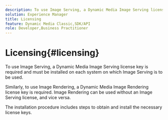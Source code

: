 ```yaml
---
description: To use Image Serving, a Dynamic Media Image Serving license key is required and must be installed on each system on which Image Serving is to be used.
solution: Experience Manager
title: Licensing
feature: Dynamic Media Classic,SDK/API
role: Developer,Business Practitioner
---
```


# Licensing{#licensing}

To use Image Serving, a Dynamic Media Image Serving license key is required and must be installed on each system on which Image Serving is to be used.

Similarly, to use Image Rendering, a Dynamic Media Image Rendering license key is required. Image Rendering can be used without an Image Serving license, and vice versa.

The installation procedure includes steps to obtain and install the necessary license keys. 
